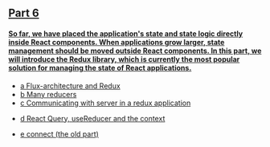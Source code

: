 <h2><a href='https://fullstackopen.com/en/part6'>Part 6</h2>

<h4>So far, we have placed the application's state and state logic directly inside React components. When applications grow larger, state management should be moved outside React components. In this part, we will introduce the Redux library, which is currently the most popular solution for managing the state of React applications.</h4>
<ul>
  <li><a href="https://fullstackopen.com/en/part6/flux_architecture_and_redux">a Flux-architecture and Redux</a></li>
  <li><a href="https://fullstackopen.com/en/part6/many_reducers">b Many reducers</a></li>
  <li><a href="https://fullstackopen.com/en/part6/communicating_with_server_in_a_redux_application">c Communicating with server in a redux application

</a></li>
  <li><a href="https://fullstackopen.com/en/part6/react_query_use_reducer_and_the_context">d React Query, useReducer and the context

</a></li>
  <li><a href="https://fullstackopen.com/en/part6/connect_the_old_part">e connect (the old part)</a></li>
<ul>
